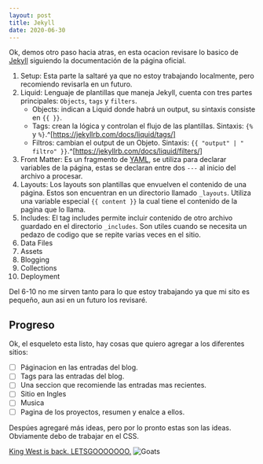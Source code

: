 ```yaml
---
layout: post
title: Jekyll
date: 2020-06-30
---
```


Ok, demos otro paso hacia atras, en esta ocacion revisare lo basico de [Jekyll](https://jekyllrb.com/docs/step-by-step/01-setup/) siguiendo la documentación de la página oficial.

1. Setup:
Esta parte la saltaré ya que no estoy trabajando localmente, pero recomiendo revisarla en un futuro.
2. Liquid:
Lenguaje de plantillas que maneja Jekyll, cuenta con tres partes principales: `Objects`, `tags` y `filters`.
	- Objects: indican a Liquid donde habrá un output, su sintaxis consiste en `{{ }}`.
	- Tags: crean la lógica y controlan el flujo de las plantillas. Sintaxis: `{%` y `%}`.^[https://jekyllrb.com/docs/liquid/tags/]
	- Filtros: cambian el output de un Objeto. Sintaxis: `{{ "output" | " filtro" }}`.^[https://jekyllrb.com/docs/liquid/filters/]
3. Front Matter:
Es un fragmento de [YAML](https://yaml.org/), se utiliza para declarar variables de la página, estas se declaran entre dos `---` al inicio del archivo a procesar.
4. Layouts:
Los layouts son plantillas que envuelven el contenido de una página. Estos son encuentran en un directorio llamado `_layouts`.
Utiliza una variable especial `{{ content }}` la cual tiene el contenido de la pagina que lo llama.
5. Includes:
El tag includes permite incluir contenido de otro archivo guardado en el directorio `_includes`. Son utiles cuando se necesita un pedazo de codigo que se repite varias veces en el sitio.
6. Data Files
7. Assets
8. Blogging
9. Collections
10. Deployment

Del 6-10 no me sirven tanto para lo que estoy trabajando ya que mi sito es pequeño, aun asi en un futuro los revisaré.

## Progreso
Ok, el esqueleto esta listo, hay cosas que quiero agregar a los diferentes sitios:
- [ ] Páginacion en las entradas del blog.
- [ ] Tags para las entradas del blog.
- [ ] Una seccion que recomiende las entradas mas recientes.
- [ ] Sitio en Ingles
- [ ] Musica
- [ ] Pagina de los proyectos, resumen y enalce a ellos.

Despúes agregaré más ideas, pero por lo pronto estas son las ideas. Obviamente debo de trabajar en el CSS.

[King West is back. LETSGOOOOOOO.](https://youtu.be/h0U2QUGKbSE)
![Goats](https://www.digitalmusicnews.com/wp-content/uploads/2018/03/Elon-Musk-Kanye-West-x.jpg "goats")
